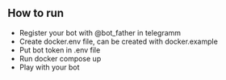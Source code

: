 ## How to run

- Register your bot with @bot_father in telegramm
- Create docker.env file, can be created with docker.example
- Put bot token in .env file
- Run docker compose up
- Play with your bot